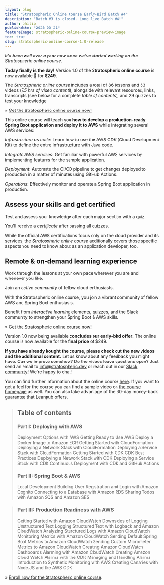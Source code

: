 ```yaml
---
layout: blog
title: "Stratospheric Online Course Early-Bird Batch #4"
description: "Batch #3 is closed. Long live Batch #4!"
author: philip
publishdate: "2023-03-21"
featureImage: stratospheric-online-course-preview-image
toc: true
slug: stratospheric-online-course-1.0-release
---
```


*It's been well over a year now since we've started working on the Stratospheric online course.*

**Today finally is the day!** Version 1.0 of the **Stratospheric online course** is now available 🥳 for **$249**.

The *Stratospheric online course* includes a total of 36 lessons and 33 videos (*7.5 hrs of video content!*), alongside with relevant resources, links,  transcripts (see below for a complete *table of contents*), and 29 quizzes to test your knowledge.

» [Get the Stratospheric online course now!](https://leanpub.com/c/stratospheric)

This online course will teach you **how to develop a production-ready Spring Boot application and deploy it to AWS** while integrating several AWS services:

*Infrastructure as code*: Learn how to use the AWS CDK (Cloud Development Kit) to define the entire infrastructure with Java code.

*Integrate AWS services*: Get familiar with powerful AWS services by implementing features for the sample application.

*Deployment*: Automate the CI/CD pipeline to get changes deployed to production in a matter of minutes using GitHub Actions.

*Operations*: Effectively monitor and operate a Spring Boot application in production.

## Assess your skills and get certified
Test and assess your knowledge after each major section with a quiz.

You'll receive a *certificate* after passing all quizzes.

While the official AWS certifications focus only on the cloud provider and its services, the *Stratospheric online course* additionally covers those specific aspects you need to know about as an application developer, too.

## Remote & on-demand learning experience
Work through the lessons at your own pace wherever you are and whenever you like.

Join an *active community* of fellow cloud enthusiasts.

With the Stratospheric online course, you join a vibrant community of fellow AWS and Spring Boot enthusiasts.

Benefit from *interactive learning* elements, quizzes, and the Slack community to strengthen your Spring Boot & AWS skills.

» [Get the Stratospheric online course now!](https://leanpub.com/c/stratospheric)

Version 1.0 now being available **concludes our early-bird offer**. The online course is now available for the **final price** of $249.

**If you have already bought the course, please check out the new videos and the additional content.** Let us know about any feedback you might have. Can we improve somehow? Do the videos leave questions open? Just send an email to [info@stratospheric.dev](mailto:info@stratospheric.dev) or reach out in our [Slack community](https://join.slack.com/t/stratospheric-dev/shared_invite/zt-u6s7vj1c-2MXeC9cRWZ8QQ5EHr7dsOQ)! We're happy to chat!

You can find further information about the online course [here](https://stratospheric.dev/online-course/). If you want to get a feel for the course you can find a sample video on [the course homepage](https://stratospheric.dev/online-course/) as well. You can also take advantage of the 60-day money-back guarantee that Leanpub offers.

> ## Table of contents
> 
> ### Part I: Deploying with AWS
> Deployment Options with AWS
> Getting Ready to Use AWS
> Deploy a Docker Image to Amazon ECR
> Getting Started with CloudFormation
> Deploying a Network Stack with CloudFormation
> Deploying a Service Stack with CloudFormation
> Getting Started with CDK
> CDK Best Practices
> Deploying a Network Stack with CDK
> Deploying a Service Stack with CDK
> Continuous Deployment with CDK and GitHub Actions
> 
> ### Part II: Spring Boot & AWS
> Local Development
> Building User Registration and Login with Amazon Cognito
> Connecting to a Database with Amazon RDS
> Sharing Todos with Amazon SQS and Amazon SES

> ### Part III: Production Readiness with AWS
> Getting Started with Amazon CloudWatch
> Downsides of Logging Unstructured Text
> Logging Structured Text with Logback and Amazon CloudWatch
> Analyzing Sturctured Logs with Amazon CloudWatch
> Monitoring Metrics with Amazon CloudWatch
> Sending Default Spring Boot Metrics to Amazon CloudWatch
> Sending Custom Micrometer Metrics to Amazon CloudWatch
> Creating Amazon CloudWatch Dashboards
> Alarming with Amazon CloudWatch
> Creating Amazon Cloud Watch Alarms with the CDK
> Managing and Handling Alarms
> Introduction to Synthetic Monitoring with AWS
> Creating Canaries with Node.JS and the AWS CDK

» [Enroll now for the Stratospheric online course](https://stratospheric.dev/online-course/).
